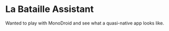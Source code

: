 La Bataille Assistant
==========

Wanted to play with MonoDroid and see what a quasi-native app looks like. 
